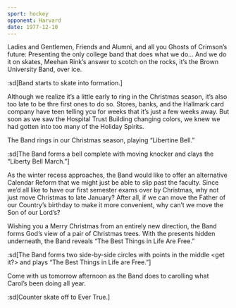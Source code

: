 ```yaml
---
sport: hockey
opponent: Harvard
date: 1977-12-10
---
```


Ladies and Gentlemen, Friends and Alumni, and all you Ghosts of Crimson’s future: Presenting the only college band that does what we do… And we do it on skates, Meehan Rink’s answer to scotch on the rocks, it’s the Brown University Band, over ice.

:sd[Band starts to skate into formation.]

Although we realize it’s a little early to ring in the Christmas season, it’s also too late to be thre first ones to do so. Stores, banks, and the Hallmark card company have teen telling ycu for weeks that it’s just a few weeks away. But soon as we saw the Hospital Trust Building changing colors, we knew we had gotten into too many of the Holiday Spirits.

The Band rings in our Christmas season, playing “Libertine Bell.”

:sd[The Band forms a bell complete with moving knocker and clays the “Liberty Bell March.”]

As the winter recess approaches, the Band would like to offer an alternative Calendar Reform that we might just be able to slip past the faculty. Since we’d all like to have our first semester exams over by Christmas, why not just move Christmas to late January? After all, if we can move the Father of our Country’s birthday to make it more convenient, why can’t we move the Son of our Lord’s?

Wishing you a Merry Christmas from an entirely new direction, the Band forms God’s view of a pair of Christmas trees. With the presents hidden underneath, the Band reveals “The Best Things in Life Are Free.”

:sd[The Band forms two side-by-side circles with points in the middle \<get it?\> and plays “The Best Things in Life are Free.”]

Come with us tomorrow afternoon as the Band does to carolling what Carol’s been doing all year.

:sd[Counter skate off to Ever True.]

